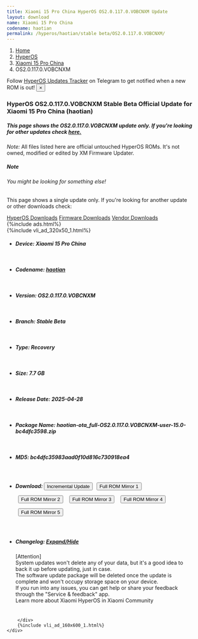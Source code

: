 ```yaml
---
title: Xiaomi 15 Pro China HyperOS OS2.0.117.0.VOBCNXM Update
layout: download
name: Xiaomi 15 Pro China
codename: haotian
permalink: /hyperos/haotian/stable beta/OS2.0.117.0.VOBCNXM/
---
```

<nav aria-label="breadcrumb">
    <ol class="breadcrumb">
        <li class="breadcrumb-item"><a href="/">Home</a></li>
        <li class="breadcrumb-item"><a href="/hyperos/">HyperOS</a></li>
        <li class="breadcrumb-item"><a href="/hyperos/haotian/">Xiaomi 15 Pro China</a></li>
        <li class="breadcrumb-item active" aria-current="page">OS2.0.117.0.VOBCNXM</li>
    </ol>
</nav>
<div class="alert alert-primary alert-dismissible fade show" role="alert">
    Follow <a href="https://t.me/MIUIUpdatesTracker" class="alert-link">HyperOS Updates Tracker</a> on Telegram to get
    notified when a new ROM is out!
    <button type="button" class="close" data-dismiss="alert" aria-label="Close">
        <span aria-hidden="true">&times;</span>
    </button>
</div>
<div class="col-12 mx-auto">
    <h3 class="title bg-light p-2 rounded">HyperOS OS2.0.117.0.VOBCNXM Stable Beta Official Update for Xiaomi 15 Pro China (haotian)</h3>
    <h5>This page shows the OS2.0.117.0.VOBCNXM update only. If you're looking for other updates check
        <a href="/hyperos/haotian/">here.</a></h5>
    <p><i>Note: </i>All files listed here are official untouched HyperOS ROMs.
        It's not owned, modified or edited by XM Firmware Updater.</p>
    <div class="card">
        <div class="card-body">
            <h5 class="card-title">Note</h5>
            <h6 class="card-subtitle mb-2 text-muted">You might be looking for something else!</h6>
            <p class="card-text">This page shows a single update only.
                If you're looking for another update or other downloads check:</p>
            <a href="/hyperos/" class="card-link">HyperOS Downloads</a>
            <a href="/firmware/" class="card-link">Firmware Downloads</a>
            <a href="/vendor/" class="card-link">Vendor Downloads</a>
        </div>
    </div>
    {%include ads.html%}
    <div class="row justify-content-center">
        <div class="col-10" id="downloads">
                    <div class="card card-body">
            {%include vli_ad_320x50_1.html%}
            <ul class="list-unstyled">
                <li style="padding-bottom: 10px;">
                    <h5><b>Device: </b>Xiaomi 15 Pro China</h5>
                </li>
                <li style="padding-bottom: 10px;">
                    <h5><b>Codename: </b> <a href="/hyperos/haotian/" target="_blank">haotian</a> </h5>
                </li>
                <li style="padding-bottom: 10px;">
                    <h5><b>Version: </b>OS2.0.117.0.VOBCNXM</h5>
                </li>
                <li style="padding-bottom: 10px;">
                    <h5><b>Branch: </b>Stable Beta</h5>
                </li>
                <li style="padding-bottom: 10px;">
                    <h5><b>Type: </b>Recovery</h5>
                </li>
                <li style="padding-bottom: 10px;">
                    <h5><b>Size: </b>7.7 GB</h5>
                </li>
                <li style="padding-bottom: 10px;">
                    <h5><b>Release Date: </b>2025-04-28</h5>
                </li>
                <li style="padding-bottom: 10px;">
                    <h5><b>Package Name: </b><span id="filename" class="text-dark">haotian-ota_full-OS2.0.117.0.VOBCNXM-user-15.0-bc4dfc3598.zip</span></h5>
                </li>
                <li style="padding-bottom: 10px;">
                    <h5><b>MD5: </b><span id="md5" class="text-muted">bc4dfc35983aad0f10d816c730918ea4</span></h5>
                </li>
                <li style="padding-bottom: 10px;">
                    <h5><b>Download: </b><button type="button" id="incremental_download" class="btn btn-warning" onclick="window.open('https://bigota.d.miui.com/OS2.0.117.0.VOBCNXM/haotian-ota_incremental-OS2.0.116.0.VOBCNXM-OS2.0.117.0.VOBCNXM-user-15.0-fd61248fb1.zip', '_blank');"><i class="fa fa-download"></i> Incremental Update</button> <button type="button" id="download" class="btn btn-primary" style="margin: 7px;" onclick="window.open('https://cdnorg.d.miui.com/OS2.0.117.0.VOBCNXM/haotian-ota_full-OS2.0.117.0.VOBCNXM-user-15.0-bc4dfc3598.zip', '_blank');"><i class="fa fa-download"></i> Full ROM Mirror 1</button> <button type="button" id="download" class="btn btn-primary" style="margin: 7px;" onclick="window.open('https://bkt-sgp-miui-ota-update-alisgp.oss-ap-southeast-1.aliyuncs.com/OS2.0.117.0.VOBCNXM/haotian-ota_full-OS2.0.117.0.VOBCNXM-user-15.0-bc4dfc3598.zip', '_blank');"><i class="fa fa-download"></i> Full ROM Mirror 2</button> <button type="button" id="download" class="btn btn-primary" style="margin: 7px;" onclick="window.open('https://bn.d.miui.com/OS2.0.117.0.VOBCNXM/haotian-ota_full-OS2.0.117.0.VOBCNXM-user-15.0-bc4dfc3598.zip', '_blank');"><i class="fa fa-download"></i> Full ROM Mirror 3</button> <button type="button" id="download" class="btn btn-primary" style="margin: 7px;" onclick="window.open('https://bigota.d.miui.com/OS2.0.117.0.VOBCNXM/haotian-ota_full-OS2.0.117.0.VOBCNXM-user-15.0-bc4dfc3598.zip', '_blank');"><i class="fa fa-download"></i> Full ROM Mirror 4</button> <button type="button" id="download" class="btn btn-primary" style="margin: 7px;" onclick="window.open('https://hugeota.d.miui.com/OS2.0.117.0.VOBCNXM/haotian-ota_full-OS2.0.117.0.VOBCNXM-user-15.0-bc4dfc3598.zip', '_blank');"><i class="fa fa-download"></i> Full ROM Mirror 5</button></h5>
                </li>
                <li style="padding-bottom: 10px;">
                    <h5><b>Changelog: </b><a href="#haotian_1_changelog" data-toggle="collapse" role="button"
                            aria-expanded="false" aria-controls="haotian_1_changelog"> <i class="fa fa-arrow-down"
                                aria-hidden="true"></i> Expand/Hide</a></h5>
                    <div class="collapse" id="haotian_1_changelog">
                        <p id="changelog_text">[Attention]<br>System updates won't delete any of your data, but it's a good idea to back it up before updating, just in case.<br>The software update package will be deleted once the update is complete and won't occupy storage space on your device.<br>If you run into any issues, you can get help or share your feedback through the "Service & feedback" app.<br>Learn more about Xiaomi HyperOS in Xiaomi Community</p>
                    </div>
                </li>
            </ul>
        </div>

        </div>
        {%include vli_ad_160x600_1.html%}
    </div>
</div>
